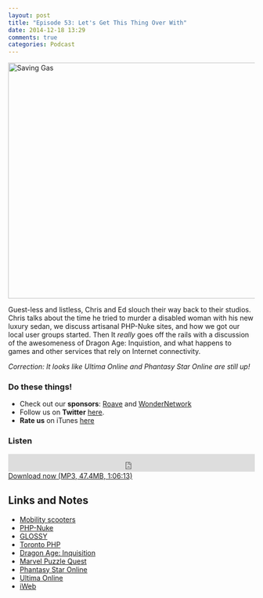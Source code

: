 ```yaml
---
layout: post
title: "Episode 53: Let's Get This Thing Over With"
date: 2014-12-18 13:29
comments: true
categories: Podcast
---
```


<a href="https://www.flickr.com/photos/roadhunter/2545543970" title="Saving Gas by John, on Flickr"><img src="https://farm4.staticflickr.com/3079/2545543970_98788d2dfe_z.jpg" width="640" height="481" alt="Saving Gas"></a>

Guest-less and listless, Chris and Ed slouch their way back to their studios. Chris talks about the time he tried to murder a disabled woman with his new luxury sedan, we discuss artisanal PHP-Nuke sites, and how we got our local user groups started. Then It *really* goes off the rails with a discussion of the awesomeness of Dragon Age: Inquistion, and what happens to games and other services that rely on Internet connectivity.

*Correction: It looks like Ultima Online and Phantasy Star Online are still up!*

### Do these things!

* Check out our **sponsors**: [Roave](http://roave.com/) and [WonderNetwork](https://wondernetwork.com/)
* Follow us on **Twitter** [here](https://twitter.com/dev_hell).
* **Rate us** on iTunes [here](http://itunes.apple.com/us/podcast/dev-hell/id489840699)

### Listen

<iframe frameborder="0" height="36px" scrolling="no" seamless src="https://simplecast.com/e/35313?style=dark" width="100%"></iframe>
<a href="http://audio.simplecast.com/35313.mp3" rel="enclosure">Download now (MP3, 47.4MB, 1:06:13)</a>

## Links and Notes

- [Mobility scooters](https://en.wikipedia.org/wiki/Mobility_scooter)
- [PHP-Nuke](https://www.phpnuke.org/)
- [GLOSSY](http://opensourcelafayette.org)
- [Toronto PHP](http://www.meetup.com/php-27/)
- [Dragon Age: Inquisition](http://www.dragonage.com)
- [Marvel Puzzle Quest](http://www.marvelpuzzlequest.com/)
- [Phantasy Star Online](https://en.wikipedia.org/wiki/Phantasy_Star_Online)
- [Ultima Online](https://en.wikipedia.org/wiki/Ultima_Online) 
- [iWeb](https://en.wikipedia.org/wiki/IWeb)
